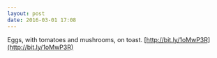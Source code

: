 ```yaml
---
layout: post
date: 2016-03-01 17:08
---
```

Eggs, with tomatoes and mushrooms, on toast. [http://bit.ly/1oMwP3R](http://bit.ly/1oMwP3R)
